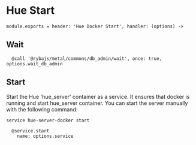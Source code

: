 
# Hue Start

    module.exports = header: 'Hue Docker Start', handler: (options) ->

## Wait

      @call '@rybajs/metal/commons/db_admin/wait', once: true, options.wait_db_admin

## Start

Start the Hue 'hue_server' container as a service. It ensures that docker is running and start hue_server container.
You can start the server manually with the following
command:

```
service hue-server-docker start
```

      @service.start
        name: options.service
